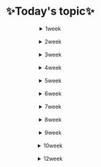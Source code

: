 <div align = "center">

# **:sparkles:Today's topic:sparkles:**

<details>
<summary>1week</summary>
<div markdown="1">

## 2022.12.27
 [markdown](1week/markdown.md)
 [git](1week/git.md)

## 2022.12.28
 [github](1week/github.md)

## 2022.12.29
 [fork&full](1week/fork&pull.md)

## 2022.12.30
 [special_class](1week/special_class.md)

</div>
</details>

<br/>

<details>
<summary>2week</summary>
<div markdown="1">

## 2023.01.02
 [python_basics](2week/python_basics.md)

 ## 2023.01.03
 [python_string](2week/python_string.md)

 ## 2023.01.04
 [python_function](2week/python_function.md)

 ## 2023.01.05
 [dictionary](2week/dictionary_eh.md)

 ## 2023.01.06
 [input_output](2week/input_output.md)

</div>
</details>

<br/>

<details>
<summary>3week</summary>
<div markdown="1">

 ## 2023.01.09
 [tuple_set](3week/tuple_set.md)

 ## 2023.01.10
 [user_defined_function](3week/user_defined_function.md)

## 2023.01.11
 [user_defined_class](3week/user_defined_class.md)

 ## 2023.01.12
 [class](3week/class.md)

 ## 2023.01.13
 [API](3week/API.md)


</div>
</details>

<br/>

<details>
<summary>4week</summary>
<div markdown="1">

 ## 2023.01.16~17
 [algorithm](4week/algorithm.md)

 ## 2023.01.16~17
 [dictionary](4week/dictionary.md)


</div>
</details>

<br/>

<details>
<summary>5week</summary>
<div markdown="1">

 ## 2023.01.26
 [stack&queue](5week/stack_queue.md)

 ## 2023.01.27
 [heap_set](5week/heap_set.md)

</div>
</details>

<br/>

<details>
<summary>6week</summary>
<div markdown="1">

 ## 2023.01.30
 [two_dimensional_list](6week/two_dimensional_list.md)

 ## 2023.02.01
 [exhaustive_search](6week/exhaustive_search.md)

 ## 2023.02.02
 [graph](6week/graph.md)

</div>
</details>

<br/>

<details>
<summary>7week</summary>
<div markdown="1">

 ## 2023.02.06
 [dfs](7week/dfs.md)

 ## 2023.02.08
 [db](7week/db.md)  
 [relation](7week/relation.md)

  ## 2023.02.09
 [sql](7week/sql.md)

 [sql_single_table_queries](7week/sql_single_table_queries.md)

</div>
</details>

<br/>

<details>
<summary>8week</summary>
<div markdown="1">

 ## 2023.02.13
 [sql_single_table_queries2](8week/sql_single_table_queries2.md)
 
 ## 2023.02.14
 [managing_table](8week/managing_table.md)

 [modifying_data](8week/modifying_data.md)

 ## 2023.02.15
 [multi_table_queries](8week/multi_table_queries.md)

  ## 2023.02.16
 [nested_queries](8week/nested_queries.md)

</div>
</details>

<br/>

<details>
<summary>9week</summary>
<div markdown="1">

 ## 2023.02.20
 [advanced](9week/advanced.md)
 
 ## 2023.02.21
 [advanced2](9week/advanced2.md)

 ## 2023.02.22
 [web](9week/web.md)

  ## 2023.02.23
 [web2](9week/web2.md)

</div>
</details>

<br/>

<details>
<summary>10week</summary>
<div markdown="1">

 ## 2023.02.27
 [positioning](10week/positioning.md)

 ## 2023.02.28
 [float](10week/float.md)
 
 [flexible](10week/flexible.md)

 ## 2023.03.02
 [semantic](10week/semantic.md)
 
</div>
</details>

<br/>

<details>
<summary>12week</summary>
<div markdown="1">

 ## 2023.02.27
 [fundamentals](10week/fundamentals.md)

</div>
</details>
